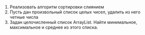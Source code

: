1. Реализовать алгоритм сортировки слиянием  
2. Пусть дан произвольный список целых чисел, удалить из него четные числа  
3. Задан целочисленный список ArrayList. Найти минимальное, максимальное и среднее из этого списка.
